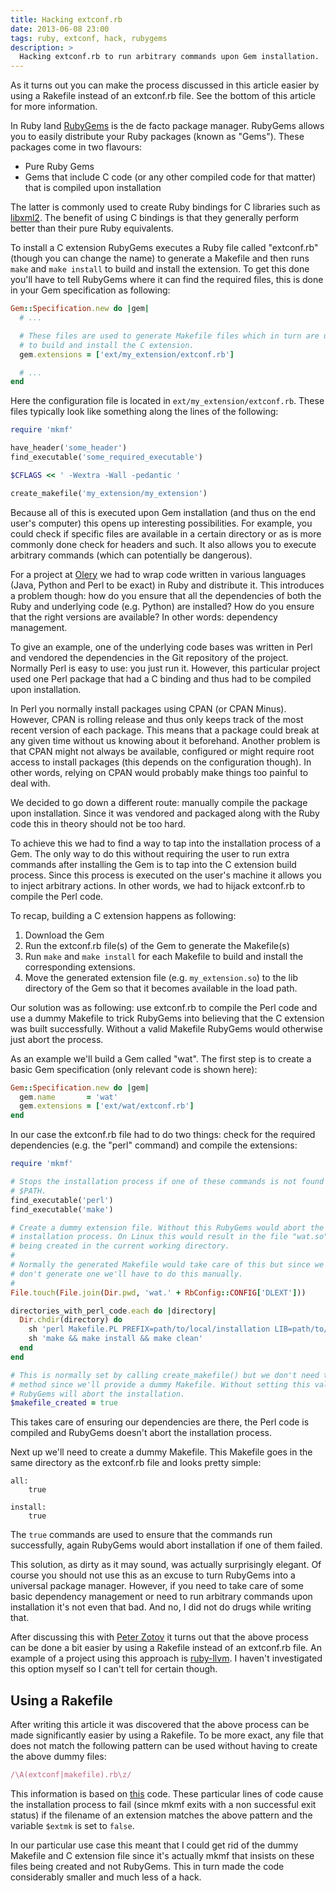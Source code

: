 ```yaml
---
title: Hacking extconf.rb
date: 2013-06-08 23:00
tags: ruby, extconf, hack, rubygems
description: >
  Hacking extconf.rb to run arbitrary commands upon Gem installation.
---
```


<div class="note">
As it turns out you can make the process discussed in this article easier by
using a Rakefile instead of an extconf.rb file. See the bottom of this article
for more information.
</div>

In Ruby land [RubyGems][rubygems] is the de facto package manager. RubyGems
allows you to easily distribute your Ruby packages (known as "Gems"). These
packages come in two flavours:

* Pure Ruby Gems
* Gems that include C code (or any other compiled code for that matter) that
  is compiled upon installation

The latter is commonly used to create Ruby bindings for C libraries such as
[libxml2][libxml2]. The benefit of using C bindings is that they generally
perform better than their pure Ruby equivalents.

To install a C extension RubyGems executes a Ruby file called "extconf.rb"
(though you can change the name) to generate a Makefile and then runs `make`
and `make install` to build and install the extension. To get this done you'll
have to tell RubyGems where it can find the required files, this is done in
your Gem specification as following:

```ruby
Gem::Specification.new do |gem|
  # ...

  # These files are used to generate Makefile files which in turn are used
  # to build and install the C extension.
  gem.extensions = ['ext/my_extension/extconf.rb']

  # ...
end
```

Here the configuration file is located in `ext/my_extension/extconf.rb`. These
files typically look like something along the lines of the following:

```ruby
require 'mkmf'

have_header('some_header')
find_executable('some_required_executable')

$CFLAGS << ' -Wextra -Wall -pedantic '

create_makefile('my_extension/my_extension')
```

Because all of this is executed upon Gem installation (and thus on the end
user's computer) this opens up interesting possibilities. For example, you
could check if specific files are available in a certain directory or as is
more commonly done check for headers and such. It also allows you to execute
arbitrary commands (which can potentially be dangerous).

For a project at [Olery][olery] we had to wrap code written in various
languages (Java, Python and Perl to be exact) in Ruby and distribute it. This
introduces a problem though: how do you ensure that all the dependencies of
both the Ruby and underlying code (e.g. Python) are installed? How do you
ensure that the right versions are available? In other words: dependency
management.

To give an example, one of the underlying code bases was written in Perl and
vendored the dependencies in the Git repository of the project. Normally Perl
is easy to use: you just run it. However, this particular project used one Perl
package that had a C binding and thus had to be compiled upon installation.

In Perl you normally install packages using CPAN (or CPAN Minus). However, CPAN
is rolling release and thus only keeps track of the most recent version of each
package. This means that a package could break at any given time without us
knowing about it beforehand. Another problem is that CPAN might not always be
available, configured or might require root access to install packages (this
depends on the configuration though). In other words, relying on CPAN would
probably make things too painful to deal with.

We decided to go down a different route: manually compile the package upon
installation. Since it was vendored and packaged along with the Ruby code this
in theory should not be too hard.

To achieve this we had to find a way to tap into the installation process of a
Gem. The only way to do this without requiring the user to run extra commands
after installing the Gem is to tap into the C extension build process. Since
this process is executed on the user's machine it allows you to inject
arbitrary actions. In other words, we had to hijack extconf.rb to compile the
Perl code.

To recap, building a C extension happens as following:

1. Download the Gem
2. Run the extconf.rb file(s) of the Gem to generate the Makefile(s)
3. Run `make` and `make install` for each Makefile to build and install the
   corresponding extensions.
4. Move the generated extension file (e.g. `my_extension.so`) to the lib
   directory of the Gem so that it becomes available in the load path.

Our solution was as following: use extconf.rb to compile the Perl code and use
a dummy Makefile to trick RubyGems into believing that the C extension was
built successfully. Without a valid Makefile RubyGems would otherwise just
abort the process.

As an example we'll build a Gem called "wat". The first step is to create a
basic Gem specification (only relevant code is shown here):

```ruby
Gem::Specification.new do |gem|
  gem.name       = 'wat'
  gem.extensions = ['ext/wat/extconf.rb']
end
```

In our case the extconf.rb file had to do two things: check for the required
dependencies (e.g. the "perl" command) and compile the extensions:

```ruby
require 'mkmf'

# Stops the installation process if one of these commands is not found in
# $PATH.
find_executable('perl')
find_executable('make')

# Create a dummy extension file. Without this RubyGems would abort the
# installation process. On Linux this would result in the file "wat.so"
# being created in the current working directory.
#
# Normally the generated Makefile would take care of this but since we
# don't generate one we'll have to do this manually.
#
File.touch(File.join(Dir.pwd, 'wat.' + RbConfig::CONFIG['DLEXT']))

directories_with_perl_code.each do |directory|
  Dir.chdir(directory) do
    sh 'perl Makefile.PL PREFIX=path/to/local/installation LIB=path/to/local/lib'
    sh 'make && make install && make clean'
  end
end

# This is normally set by calling create_makefile() but we don't need that
# method since we'll provide a dummy Makefile. Without setting this value
# RubyGems will abort the installation.
$makefile_created = true
```

This takes care of ensuring our dependencies are there, the Perl code is
compiled and RubyGems doesn't abort the installation process.

Next up we'll need to create a dummy Makefile. This Makefile goes in the same
directory as the extconf.rb file and looks pretty simple:

    all:
        true

    install:
        true

The `true` commands are used to ensure that the commands run successfully,
again RubyGems would abort installation if one of them failed.

This solution, as dirty as it may sound, was actually surprisingly elegant. Of
course you should not use this as an excuse to turn RubyGems into a universal
package manager. However, if you need to take care of some basic dependency
management or need to run arbitrary commands upon installation it's not even
that bad. And no, I did not do drugs while writing that.

After discussing this with [Peter Zotov][whitequark] it turns out that the
above process can be done a bit easier by using a Rakefile instead of an
extconf.rb file. An example of a project using this approach is
[ruby-llvm][ruby-llvm]. I haven't investigated this option myself so I can't
tell for certain though.

## Using a Rakefile

After writing this article it was discovered that the above process can be made
significantly easier by using a Rakefile. To be more exact, any file that does
not match the following pattern can be used without having to create the above
dummy files:

```ruby
/\A(extconf|makefile).rb\z/
```

This information is based on [this][mkmf-wtf] code. These particular lines of
code cause the installation process to fail (since mkmf exits with a non
successful exit status) if the filename of an extension matches the above
pattern and the variable `$extmk` is set to `false`.

In our particular use case this meant that I could get rid of the dummy
Makefile and C extension file since it's actually mkmf that insists on these
files being created and not RubyGems. This in turn made the code considerably
smaller and much less of a hack.

[rubygems]: http://rubygems.org/
[libxml2]: http://www.xmlsoft.org/
[olery]: http://olery.com/
[whitequark]: https://github.com/whitequark/
[ruby-llvm]: https://github.com/ruby-llvm/ruby-llvm/blob/master/ruby-llvm.gemspec
[mkmf-wtf]: https://github.com/ruby/ruby/blob/34f5700a0947243198dea5461b80fa8be5ba19ea/lib/mkmf.rb#L2598-L2600
